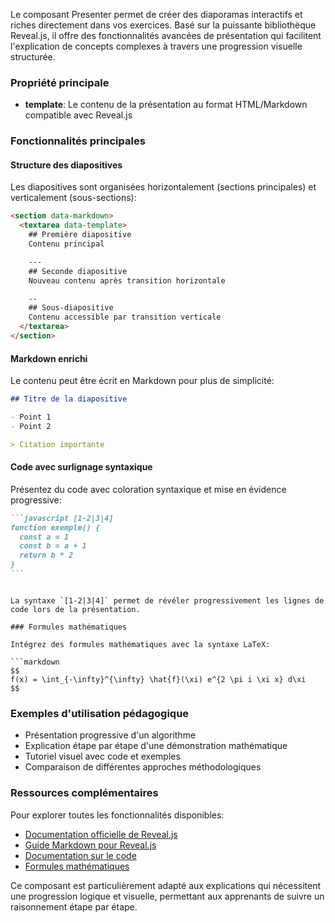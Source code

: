 Le composant Presenter permet de créer des diaporamas interactifs et riches directement dans vos exercices. Basé sur la puissante bibliothèque Reveal.js, il offre des fonctionnalités avancées de présentation qui facilitent l'explication de concepts complexes à travers une progression visuelle structurée.

### Propriété principale

- **template**: Le contenu de la présentation au format HTML/Markdown compatible avec Reveal.js

### Fonctionnalités principales

#### Structure des diapositives

Les diapositives sont organisées horizontalement (sections principales) et verticalement (sous-sections):

```html
<section data-markdown>
  <textarea data-template>
    ## Première diapositive
    Contenu principal

    ---
    ## Seconde diapositive
    Nouveau contenu après transition horizontale

    --
    ## Sous-diapositive
    Contenu accessible par transition verticale
  </textarea>
</section>
```

#### Markdown enrichi

Le contenu peut être écrit en Markdown pour plus de simplicité:

```markdown
## Titre de la diapositive

- Point 1
- Point 2

> Citation importante
```

#### Code avec surlignage syntaxique

Présentez du code avec coloration syntaxique et mise en évidence progressive:

````markdown
```javascript [1-2|3|4]
function exemple() {
  const a = 1
  const b = a + 1
  return b * 2
}
```
````

````

La syntaxe `[1-2|3|4]` permet de révéler progressivement les lignes de code lors de la présentation.

### Formules mathématiques

Intégrez des formules mathématiques avec la syntaxe LaTeX:

```markdown
$$
f(x) = \int_{-\infty}^{\infty} \hat{f}(\xi) e^{2 \pi i \xi x} d\xi
$$
````

### Exemples d'utilisation pédagogique

- Présentation progressive d'un algorithme
- Explication étape par étape d'une démonstration mathématique
- Tutoriel visuel avec code et exemples
- Comparaison de différentes approches méthodologiques

### Ressources complémentaires

Pour explorer toutes les fonctionnalités disponibles:

- [Documentation officielle de Reveal.js](https://revealjs.com/)
- [Guide Markdown pour Reveal.js](https://revealjs.com/markdown/)
- [Documentation sur le code](https://revealjs.com/code/)
- [Formules mathématiques](https://revealjs.com/math/)

Ce composant est particulièrement adapté aux explications qui nécessitent une progression logique et visuelle, permettant aux apprenants de suivre un raisonnement étape par étape.
